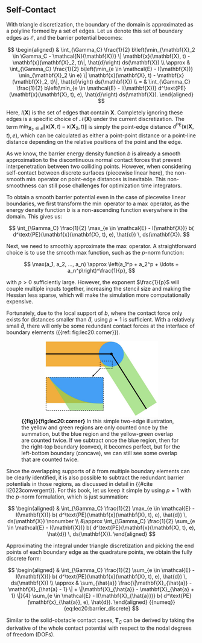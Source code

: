 ## Self-Contact

With triangle discretization, the boundary of the domain is approximated as a polyline formed by a set of edges. Let us denote this set of boundary edges as $\mathcal{E}$, and the barrier potential becomes:

$$
\begin{aligned}
    & \int_{\Gamma_C} \frac{1}{2} b\left(\min_{\mathbf{X}_2 \in \Gamma_C - \mathcal{N}(\mathbf{X})} \| \mathbf{x}(\mathbf{X}, t) - \mathbf{x}(\mathbf{X}_2, t)\|, \hat{d}\right) ds(\mathbf{X}) \\
    \approx & \int_{\Gamma_C} \frac{1}{2} b\left(\min_{e \in \mathcal{E} - I(\mathbf{X})} \min_{\mathbf{X}_2 \in e} \| \mathbf{x}(\mathbf{X}, t) - \mathbf{x}(\mathbf{X}_2, t)\|, \hat{d}\right) ds(\mathbf{X}) \\
    = & \int_{\Gamma_C} \frac{1}{2} b\left(\min_{e \in \mathcal{E} - I(\mathbf{X})} d^\text{PE}(\mathbf{x}(\mathbf{X}, t), e), \hat{d}\right) ds(\mathbf{X}).
\end{aligned}
$$

Here, $I(\mathbf{X})$ is the set of edges that contain $\mathbf{X}$. Completely ignoring these edges is a specific choice of $\mathcal{N}(\mathbf{X})$ under the current discretization. The term $\min_{\mathbf{X}_2 \in e} \| \mathbf{x}(\mathbf{X}, t) - \mathbf{x}(\mathbf{X}_2, t)\|$ is simply the point-edge distance $d^\text{PE}(\mathbf{x}(\mathbf{X}, t), e)$, which can be calculated as either a point-point distance or a point-line distance depending on the relative positions of the point and the edge.

As we know, the barrier energy density function $b$ is already a smooth approximation to the discontinuous normal contact forces that prevent interpenetration between two colliding points. However, when considering self-contact between discrete surfaces (piecewise linear here), the non-smooth $\min$ operator on point-edge distances is inevitable. This non-smoothness can still pose challenges for optimization time integrators.

To obtain a smooth barrier potential even in the case of piecewise linear boundaries, we first transform the $\min$ operator to a $\max$ operator, as the energy density function $b$ is a non-ascending function everywhere in the domain. This gives us:

$$
\int_{\Gamma_C} \frac{1}{2} \max_{e \in \mathcal{E} - I(\mathbf{X})} b( d^\text{PE}(\mathbf{x}(\mathbf{X}, t), e), \hat{d}) \, ds(\mathbf{X}).
$$

Next, we need to smoothly approximate the $\max$ operator. A straightforward choice is to use the smooth max function, such as the $p$-norm function:

$$
\max(a_1, a_2, ..., a_n) \approx \left(a_1^p + a_2^p + \ldots + a_n^p\right)^\frac{1}{p},
$$

with $p > 0$ sufficiently large. However, the exponent $\frac{1}{p}$ will couple multiple inputs together, increasing the stencil size and making the Hessian less sparse, which will make the simulation more computationally expensive.

Fortunately, due to the local support of $b$, where the contact force only exists for distances smaller than $\hat{d}$, using $p = 1$ is sufficient. With a relatively small $\hat{d}$, there will only be some redundant contact forces at the interface of boundary elements ({{ref: fig:lec20:corner}}).

<figure>
    <center>
    <img src="img/lec20/corner.jpg" width="300">
    </center>
    <figcaption><b>{{fig}}{fig:lec20:corner}</b> In this simple two-edge illustration, the yellow and green regions are only counted once by the summation, but the blue region and the yellow-green overlap are counted twice. If we subtract once the blue region, then for the right-top boundary (convex), it becomes perfect, but for the left-bottom boundary (concave), we can still see some overlap that are counted twice. </figcaption>
</figure>

Since the overlapping supports of $b$ from multiple boundary elements can be clearly identified, it is also possible to subtract the redundant barrier potentials in those regions, as discussed in detail in {{#cite li2023convergent}}. For this book, let us keep it simple by using $p = 1$ with the $p$-norm formulation, which is just summation:

$$
\begin{aligned}
   & \int_{\Gamma_C} \frac{1}{2} \max_{e \in \mathcal{E} - I(\mathbf{X})} b( d^\text{PE}(\mathbf{x}(\mathbf{X}, t), e), \hat{d}) \, ds(\mathbf{X}) \nonumber \\ 
   &\approx \int_{\Gamma_C} \frac{1}{2} \sum_{e \in \mathcal{E} - I(\mathbf{X})} b( d^\text{PE}(\mathbf{x}(\mathbf{X}, t), e), \hat{d}) \, ds(\mathbf{X}).
\end{aligned}
$$

Approximating the integral under triangle discretization and picking the end points of each boundary edge as the quadrature points, we obtain the fully discrete form:

$$
\begin{aligned}
    & \int_{\Gamma_C} \frac{1}{2} \sum_{e \in \mathcal{E} - I(\mathbf{X})} b( d^\text{PE}(\mathbf{x}(\mathbf{X}, t), e), \hat{d}) \, ds(\mathbf{X}) \\
    \approx &
    \sum_{\hat{a}} \frac{\|\mathbf{X}_{\hat{a}} - \mathbf{X}_{\hat{a} - 1} \| + \|\mathbf{X}_{\hat{a}} - \mathbf{X}_{\hat{a} + 1} \|}{4} \sum_{e \in \mathcal{E} - I(\mathbf{X}_{\hat{a}})} b( d^\text{PE}(\mathbf{x}_{\hat{a}}, e), \hat{d}).
\end{aligned}
{{numeq}}{eq:lec20:barrier_discrete}
$$

Similar to the solid-obstacle contact cases, $\mathbf{T}_C$ can be derived by taking the derivative of the whole contact potential with respect to the nodal degrees of freedom (DOFs).
